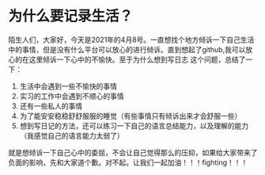 # 为什么要记录生活？

   陌生人们，大家好，今天是2021年的4月8号。一直想找个地方倾诉一下自己生活中的事情，但是没有什么平台可以放心的进行倾诉。直到想起了github,我可以放心的在这里倾诉一下心中的不愉快。至于为什么想到写日志
   这个问题，总结了一下：
   
   1. 生活中会遇到一些不愉快的事情
   2. 实习的工作中会遇到不顺心的事情
   3. 还有一些私人的事情
   4. 为了能安安稳稳舒舒服服的睡觉（有些事情只有倾诉出来才会舒服一些）
   5. 想到写日记的方法，还可以练习一下自己的语言总结能力，以及理解的能力（我感觉自己的语言能力太弱了）
   
   就是想倾诉一下自己心中的委屈，不会让自己觉得那么的压抑，如果给大家带来了负面的影响，先和大家道个歉。对不起。让我们一起加油！！！fighting！！！
  
